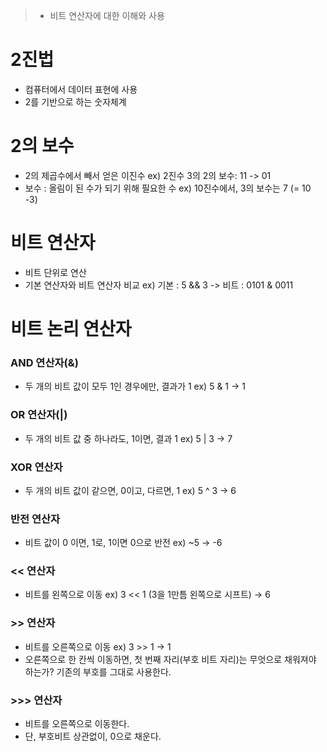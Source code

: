 > - 비트 연산자에 대한 이해와 사용

# 2진법
- 컴퓨터에서 데이터 표현에 사용
- 2를 기반으로 하는 숫자체계

# 2의 보수
- 2의 제곱수에서 빼서 얻은 이진수 ex) 2진수 3의 2의 보수: 11 -> 01
- 보수 : 올림이 된 수가 되기 위해 필요한 수 ex) 10진수에서, 3의 보수는 7 (= 10 -3)

# 비트 연산자
- 비트 단위로 연산
- 기본 연산자와 비트 연산자 비교 ex) 기본 : 5 && 3 -> 비트 : 0101 & 0011

# 비트 논리 연산자
### AND 연산자(&)
- 두 개의 비트 값이 모두 1인 경우에만, 결과가 1 ex) 5 & 1 -> 1

### OR 연산자(|)
- 두 개의 비트 값 중 하나라도, 1이면, 결과 1 ex) 5 | 3 -> 7

### XOR 연산자
- 두 개의 비트 값이 같으면, 0이고, 다르면, 1 ex) 5 ^ 3 -> 6

### 반전 연산자
- 비트 값이 0 이면, 1로, 1이면 0으로 반전 ex) ~5 -> -6

### << 연산자
- 비트를 왼쪽으로 이동 ex) 3 << 1 (3을 1만틈 왼쪽으로 시프트) -> 6

### >> 연산자
- 비트를 오른쪽으로 이동 ex) 3 >> 1 -> 1
- 오른쪽으로 한 칸씩 이동하면, 첫 번째 자리(부호 비트 자리)는 무엇으로 채워져야 하는가? 기존의 부호를 그대로 사용한다.

### >>> 연산자
- 비트를 오른쪽으로 이동한다.
- 단, 부호비트 상관없이, 0으로 채운다.